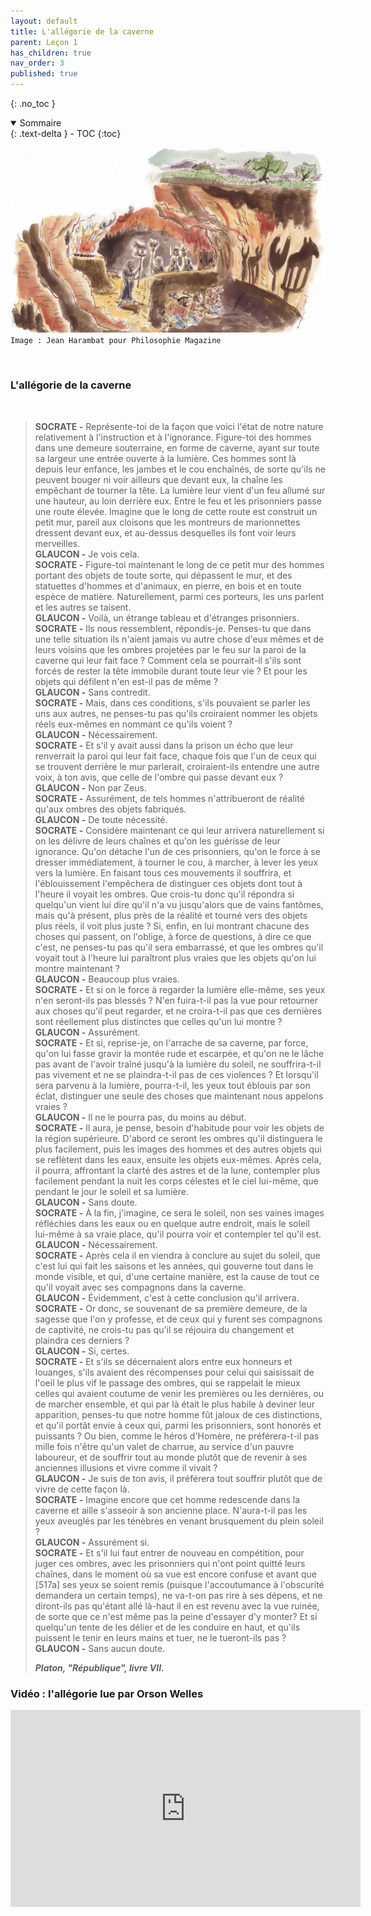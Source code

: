 ```yaml
---
layout: default
title: L'allégorie de la caverne
parent: Leçon 1
has_children: true
nav_order: 3
published: true
---
```

{: .no_toc }

<details open markdown="block">
  <summary>
    Sommaire
  </summary>
  {: .text-delta }
- TOC
{:toc}
</details>

![image_ caverne](../../assets/img/caverne-harambat.jpeg)  
``Image : Jean Harambat pour Philosophie Magazine``

<br>

### L'allégorie de la caverne

<br>

>**SOCRATE -** Représente-toi de la façon que voici l'état de notre nature relativement à l'instruction et à l'ignorance. Figure-toi des hommes dans une demeure souterraine, en forme de caverne, ayant sur toute sa largeur une entrée ouverte à la lumière. Ces hommes sont là depuis leur enfance, les jambes et le cou enchaînés, de sorte qu'ils ne peuvent bouger ni voir ailleurs que devant eux, la chaîne les empêchant de tourner la tête. La lumière leur vient d'un feu allumé sur une hauteur, au loin derrière eux. Entre le feu et les prisonniers passe une route élevée. Imagine que le long de cette route est construit un petit mur, pareil aux cloisons que les montreurs de marionnettes dressent devant eux, et au-dessus desquelles ils font voir leurs merveilles.  
**GLAUCON -** Je vois cela.  
**SOCRATE -** Figure-toi maintenant le long de ce petit mur des hommes portant des objets de toute sorte, qui dépassent le mur, et des statuettes d'hommes et d'animaux, en pierre, en bois et en toute espèce de matière. Naturellement, parmi ces porteurs, les uns parlent et les autres se taisent.  
**GLAUCON -** Voilà, un étrange tableau et d'étranges prisonniers.  
**SOCRATE -** Ils nous ressemblent, répondis-je. Penses-tu que dans une telle situation ils n'aient jamais vu autre chose d'eux mêmes et de leurs voisins que les ombres projetées par le feu sur la paroi de la caverne qui leur fait face ?
Comment cela se pourrait-il s'ils sont forcés de rester la tête immobile durant toute leur vie ?
Et pour les objets qui défilent n'en est-il pas de même ?  
**GLAUCON -** Sans contredit.  
**SOCRATE -** Mais, dans ces conditions, s'ils pouvaient se parler les uns aux autres, ne penses-tu pas qu'ils croiraient nommer les objets réels eux-mêmes en nommant ce qu'ils voient ?  
**GLAUCON -** Nécessairement.  
**SOCRATE -** Et s'il y avait aussi dans la prison un écho que leur renverrait la paroi qui leur fait face, chaque fois que l'un de ceux qui se trouvent derrière le mur parlerait, croiraient-ils entendre une autre voix, à ton avis, que celle de l'ombre qui passe devant eux ?  
**GLAUCON -** Non par Zeus.  
**SOCRATE -** Assurément, de tels hommes n'attribueront de réalité qu'aux ombres des objets fabriqués.  
**GLAUCON -** De toute nécessité.  
**SOCRATE -** Considère maintenant ce qui leur arrivera naturellement si on les délivre de leurs chaînes et qu'on les guérisse de leur ignorance. Qu'on détache l'un de ces prisonniers, qu'on le force à se dresser immédiatement, à tourner le cou, à marcher, à lever les yeux vers la lumière. En faisant tous ces mouvements il souffrira, et l'éblouissement l'empêchera de distinguer ces objets dont tout à l'heure il voyait les ombres. Que crois-tu donc qu'il répondra si quelqu'un vient lui dire qu'il n'a vu jusqu'alors que de vains fantômes, mais qu'à présent, plus près de la réalité et tourné vers des objets plus réels, il voit plus juste ? Si, enfin, en lui montrant chacune des choses qui passent, on l'oblige, à force de questions, à dire ce que c'est, ne penses-tu pas qu'il sera embarrassé, et que les ombres qu'il voyait tout à l'heure lui paraîtront plus vraies que les objets qu'on lui montre maintenant ?  
**GLAUCON -** Beaucoup plus vraies.  
**SOCRATE -** Et si on le force à regarder la lumière elle-même, ses yeux n'en seront-ils pas blessés ? N'en fuira-t-il pas la vue pour retourner aux choses qu'il peut regarder, et ne croira-t-il pas que ces dernières sont réellement plus distinctes que celles qu'un lui montre ?  
**GLAUCON -** Assurément.  
**SOCRATE -** Et si, reprise-je, on l'arrache de sa caverne, par force, qu'on lui fasse gravir la montée rude et escarpée, et qu'on ne le lâche pas avant de l'avoir traîné jusqu'à la lumière du soleil, ne souffrira-t-il pas vivement et ne se plaindra-t-il pas de ces violences ? Et lorsqu'il sera parvenu à la lumière, pourra-t-il, les yeux tout éblouis par son éclat, distinguer une seule des choses que maintenant nous appelons vraies ?  
**GLAUCON -** Il ne le pourra pas, du moins au début.  
**SOCRATE -** Il aura, je pense, besoin d'habitude pour voir les objets de la région supérieure. D'abord ce seront les ombres qu'il distinguera le plus facilement, puis les images des hommes et des autres objets qui se reflètent dans les eaux, ensuite les objets eux-mêmes. Après cela, il pourra, affrontant la clarté des astres et de la lune, contempler plus facilement pendant la nuit les corps célestes et le ciel lui-même, que pendant le jour le soleil et sa lumière.  
**GLAUCON -** Sans doute.  
**SOCRATE -** À la fin, j'imagine, ce sera le soleil, non ses vaines images réfléchies dans les eaux ou en quelque autre endroit, mais le soleil lui-même à sa vraie place, qu'il pourra voir et contempler tel qu'il est.  
**GLAUCON -** Nécessairement.  
**SOCRATE -** Après cela il en viendra à conclure au sujet du soleil, que c'est lui qui fait les saisons et les années, qui gouverne tout dans le monde visible, et qui, d'une certaine manière, est la cause de tout ce qu'il voyait avec ses compagnons dans la caverne.  
**GLAUCON -** Évidemment, c'est à cette conclusion qu'il arrivera.  
**SOCRATE -** Or donc, se souvenant de sa première demeure, de la sagesse que l'on y professe, et de ceux qui y furent ses compagnons de captivité, ne crois-tu pas qu'il se réjouira du changement et plaindra ces derniers ?  
**GLAUCON -** Si, certes.  
**SOCRATE -** Et s'ils se décernaient alors entre eux honneurs et louanges, s'ils avaient des récompenses pour celui qui saisissait de l'oeil le plus vif le passage des ombres, qui se rappelait le mieux celles qui avaient coutume de venir les premières ou les dernières, ou de marcher ensemble, et qui par là était le plus habile à deviner leur apparition, penses-tu que notre homme fût jaloux de ces distinctions, et qu'il portât envie à ceux qui, parmi les prisonniers, sont honorés et puissants ? Ou bien, comme le héros d'Homère, ne préférera-t-il pas mille fois n'être qu'un valet de charrue, au service d'un pauvre laboureur, et de souffrir tout au monde plutôt que de revenir à ses anciennes illusions et vivre comme il vivait ?  
**GLAUCON -** Je suis de ton avis, il préférera tout souffrir plutôt que de vivre de cette façon là.  
**SOCRATE -** Imagine encore que cet homme redescende dans la caverne et aille s'asseoir à son ancienne place. N'aura-t-il pas les yeux aveuglés par les ténèbres en venant brusquement du plein soleil ?  
**GLAUCON -** Assurément si.  
**SOCRATE -** Et s'il lui faut entrer de nouveau en compétition, pour juger ces ombres, avec les prisonniers qui n'ont point quitté leurs chaînes, dans le moment où sa vue est encore confuse et avant que [517a] ses yeux se soient remis (puisque l'accoutumance à l'obscurité demandera un certain temps), ne va-t-on pas rire à ses dépens, et ne diront-ils pas qu'étant allé là-haut il en est revenu avec la vue ruinée, de sorte que ce n'est même pas la peine d'essayer d'y monter? Et si quelqu'un tente de les délier et de les conduire en haut, et qu'ils puissent le tenir en leurs mains et tuer, ne le tueront-ils pas ?  
**GLAUCON -** Sans aucun doute.  
>
> ***Platon, "République", livre VII.***

### Vidéo : l'allégorie lue par Orson Welles

<iframe width="560" height="315" src="https://www.youtube.com/embed/2yfePu67xoI" title="YouTube video player" frameborder="0" allow="accelerometer; autoplay; clipboard-write; encrypted-media; gyroscope; picture-in-picture; web-share" allowfullscreen></iframe>
